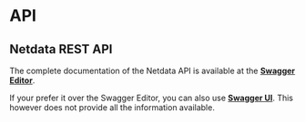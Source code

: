 <!--
title: "API"
custom_edit_url: https://github.com/netdata/netdata/edit/master/web/api/README.md
-->

# API

## Netdata REST API

The complete documentation of the Netdata API is available at the **[Swagger Editor](https://editor.swagger.io/?url=https://raw.githubusercontent.com/netdata/netdata/master/web/api/netdata-swagger.yaml)**.

If your prefer it over the Swagger Editor, you can also use **[Swagger UI](https://registry.my-netdata.io/swagger/#!/default/get_data)**. This however does not provide all the information available.


